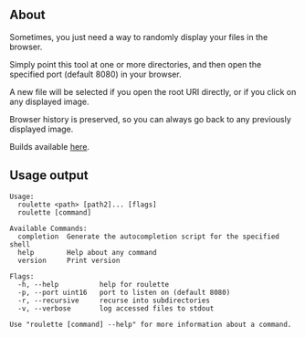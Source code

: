 ## About

Sometimes, you just need a way to randomly display your files in the browser.

Simply point this tool at one or more directories, and then open the specified port (default 8080) in your browser.

A new file will be selected if you open the root URI directly, or if you click on any displayed image.

Browser history is preserved, so you can always go back to any previously displayed image.

Builds available [here](https://cdn.seedno.de/builds/roulette).

## Usage output
```
Usage:
  roulette <path> [path2]... [flags]
  roulette [command]

Available Commands:
  completion  Generate the autocompletion script for the specified shell
  help        Help about any command
  version     Print version

Flags:
  -h, --help          help for roulette
  -p, --port uint16   port to listen on (default 8080)
  -r, --recursive     recurse into subdirectories
  -v, --verbose       log accessed files to stdout

Use "roulette [command] --help" for more information about a command.
```
